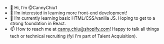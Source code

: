 - 👋 Hi, I’m @CannyChiu1
- 👀 I’m interested in learning more front-end development! 
- 🌱 I’m currently learning basic HTML/CSS/vanilla JS. Hoping to get to a strong foundation in React.
- 📫 How to reach me at canny.chiu@shopify.com! Happy to talk all things tech or technical recruiting (fyi I'm part of Talent Acquisition).

<!---
CannyChiu1/CannyChiu1 is a ✨ special ✨ repository because its `README.md` (this file) appears on your GitHub profile.
You can click the Preview link to take a look at your changes.
--->
